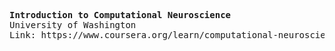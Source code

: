 <pre>
<b>Introduction to Computational Neuroscience</b>
University of Washington
Link: https://www.coursera.org/learn/computational-neuroscience
</pre>

